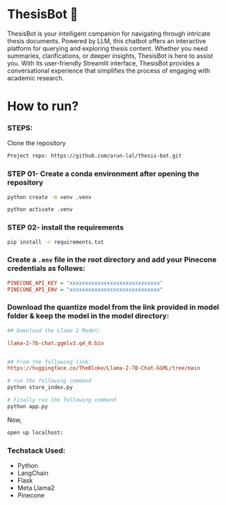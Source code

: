 # ThesisBot 🤖
ThesisBot is your intelligent companion for navigating through intricate thesis documents. Powered by LLM, this chatbot offers an interactive platform for querying and exploring thesis content. Whether you need summaries, clarifications, or deeper insights, ThesisBot is here to assist you. With its user-friendly Streamlit interface, ThesisBot provides a conversational experience that simplifies the process of engaging with academic research. 

# How to run?
### STEPS:

Clone the repository

```bash
Project repo: https://github.com/arun-lal/thesis-bot.git
```

### STEP 01- Create a conda environment after opening the repository

```bash
python create -m venv .venv 
```

```bash
python activate .venv
```

### STEP 02- install the requirements
```bash
pip install -r requirements.txt
```


### Create a `.env` file in the root directory and add your Pinecone credentials as follows:

```ini
PINECONE_API_KEY = "xxxxxxxxxxxxxxxxxxxxxxxxxxxxx"
PINECONE_API_ENV = "xxxxxxxxxxxxxxxxxxxxxxxxxxxxx"
```


### Download the quantize model from the link provided in model folder & keep the model in the model directory:

```ini
## Download the Llama 2 Model:

llama-2-7b-chat.ggmlv3.q4_0.bin


## From the following link:
https://huggingface.co/TheBloke/Llama-2-7B-Chat-GGML/tree/main
```

```bash
# run the following command
python store_index.py
```

```bash
# Finally run the following command
python app.py
```

Now,
```bash
open up localhost:
```


### Techstack Used:

- Python
- LangChain
- Flask
- Meta Llama2
- Pinecone
